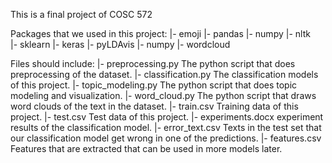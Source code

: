 This is a final project of COSC 572

Packages that we used in this project:
|- emoji
|- pandas
|- numpy
|- nltk       
|- sklearn
|- keras
|- pyLDAvis
|- numpy
|- wordcloud

Files should include:
|- preprocessing.py     The python script that does preprocessing of the dataset.
|- classification.py    The classification models of this project.
|- topic_modeling.py    The python script that does topic modeling and visualization.
|- word_cloud.py        The python script that draws word clouds of the text in the dataset.
|- train.csv            Training data of this project.
|- test.csv             Test data of this project.
|- experiments.docx     experiment results of the classification model.
|- error_text.csv       Texts in the test set that our classification model get wrong in one of the predictions.
|- features.csv         Features that are extracted that can be used in more models later.
